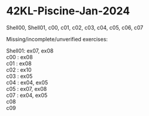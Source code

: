 # 42KL-Piscine-Jan-2024
Shell00, Shell01, c00, c01, c02, c03, c04, c05, c06, c07

Missing/incomplete/unverified exercises:

Shell01: ex07, ex08<br />
c00    : ex08<br />
c01    : ex08<br />
c02    : ex10<br />
c03    : ex05<br />
c04    : ex04, ex05<br />
c05    : ex07, ex08<br />
c07    : ex04, ex05<br />
c08<br />
c09<br />
